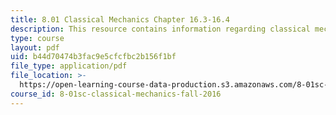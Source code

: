 ```yaml
---
title: 8.01 Classical Mechanics Chapter 16.3-16.4
description: This resource contains information regarding classical mechanics.
type: course
layout: pdf
uid: b44d70474b3fac9e5cfcfbc2b156f1bf
file_type: application/pdf
file_location: >-
  https://open-learning-course-data-production.s3.amazonaws.com/8-01sc-classical-mechanics-fall-2016/b44d70474b3fac9e5cfcfbc2b156f1bf_MIT8_01F16_chapter16.3_16.4.pdf
course_id: 8-01sc-classical-mechanics-fall-2016
---
```

